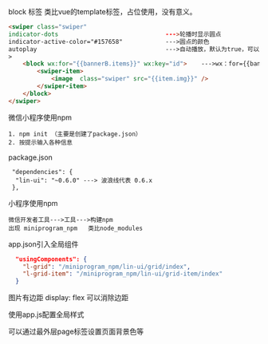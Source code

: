 block 标签 类比vue的template标签，占位使用，没有意义。



```html
<swiper class="swiper"
indicator-dots         						--->轮播时显示圆点
indicator-active-color="#157658"			--->圆点的颜色
autoplay									--->自动播放，默认为true，可以忽略不写
>
    <block wx:for="{{bannerB.items}}" wx:key="id">    --->wx：for={{bannerB.items}} 遍历
        <swiper-item>
            <image  class="swiper" src="{{item.img}}" />
        </swiper-item>
    </block>
</swiper>
```



微信小程序使用npm

```
1. npm init （主要是创建了package.json）
2. 按提示输入各种信息

```



package.json

```
 "dependencies": {
  "lin-ui": "~0.6.0" ---> 波浪线代表 0.6.x
 },
```



小程序使用npm

```
微信开发者工具--->工具--->构建npm
出现 miniprogram_npm   类比node_modules
```



app.json引入全局组件

```json
  "usingComponents": {
    "l-grid": "/miniprogram_npm/lin-ui/grid/index",
    "l-grid-item": "/miniprogram_npm/lin-ui/grid-item/index"
  }
```

图片有边距 
display: flex 可以消除边距


使用app.js配置全局样式

可以通过最外层page标签设置页面背景色等



